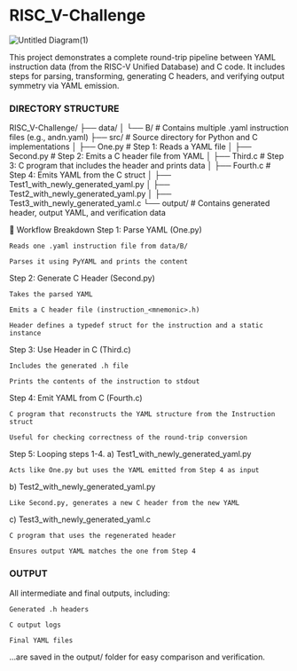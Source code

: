 # RISC_V-Challenge

![Untitled Diagram(1)](https://github.com/user-attachments/assets/236be8c3-ee92-40db-941d-8a41222856aa)

This project demonstrates a complete round-trip pipeline between YAML instruction data (from the RISC-V Unified Database) and C code. It includes steps for parsing, transforming, generating C headers, and verifying output symmetry via YAML emission.

### DIRECTORY STRUCTURE 

RISC_V-Challenge/
├── data/
│   └── B/                          # Contains multiple .yaml instruction files (e.g., andn.yaml)
├── src/                           # Source directory for Python and C implementations
│   ├── One.py                     # Step 1: Reads a YAML file
│   ├── Second.py                  # Step 2: Emits a C header file from YAML
│   ├── Third.c                    # Step 3: C program that includes the header and prints data
│   ├── Fourth.c                   # Step 4: Emits YAML from the C struct
│   ├── Test1_with_newly_generated_yaml.py
│   ├── Test2_with_newly_generated_yaml.py
│   ├── Test3_with_newly_generated_yaml.c
└── output/                        # Contains generated header, output YAML, and verification data

🔁 Workflow Breakdown
 Step 1: Parse YAML (One.py)

    Reads one .yaml instruction file from data/B/

    Parses it using PyYAML and prints the content

 Step 2: Generate C Header (Second.py)

    Takes the parsed YAML

    Emits a C header file (instruction_<mnemonic>.h)

    Header defines a typedef struct for the instruction and a static instance

Step 3: Use Header in C (Third.c)

    Includes the generated .h file

    Prints the contents of the instruction to stdout

Step 4: Emit YAML from C (Fourth.c)

    C program that reconstructs the YAML structure from the Instruction struct

    Useful for checking correctness of the round-trip conversion


Step 5: Looping steps 1-4.
a) Test1_with_newly_generated_yaml.py

    Acts like One.py but uses the YAML emitted from Step 4 as input

b) Test2_with_newly_generated_yaml.py

    Like Second.py, generates a new C header from the new YAML

c) Test3_with_newly_generated_yaml.c

    C program that uses the regenerated header

    Ensures output YAML matches the one from Step 4

### OUTPUT
All intermediate and final outputs, including:

    Generated .h headers

    C output logs

    Final YAML files

...are saved in the output/ folder for easy comparison and verification.

